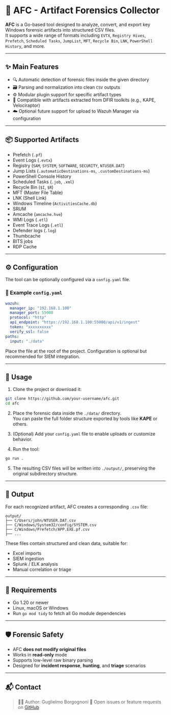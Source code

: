 # 🧰 AFC - Artifact Forensics Collector

**AFC** is a Go-based tool designed to analyze, convert, and export key Windows forensic artifacts into structured CSV files.  
It supports a wide range of formats including `EVTX`, `Registry Hives`, `Prefetch`, `Scheduled Tasks`, `JumpList`, `MFT`, `Recycle Bin`, `LNK`, `PowerShell History`, and more.

---

## ✨ Main Features

- 🔍 Automatic detection of forensic files inside the given directory
- 🗃️ Parsing and normalization into clean `CSV` outputs
- ⚙️ Modular plugin support for specific artifact types
- 🧩 Compatible with artifacts extracted from DFIR toolkits (e.g., KAPE, Velociraptor)
- ☁️ Optional future support for upload to Wazuh Manager via configuration

---

## 📦 Supported Artifacts

- Prefetch (`.pf`)
- Event Logs (`.evtx`)
- Registry (`SAM`, `SYSTEM`, `SOFTWARE`, `SECURITY`, `NTUSER.DAT`)
- Jump Lists (`.automaticDestinations-ms`, `.customDestinations-ms`)
- PowerShell Console History
- Scheduled Tasks (`.job`, `.xml`)
- Recycle Bin (`$I`, `$R`)
- MFT (Master File Table)
- LNK (Shell Link)
- Windows Timeline (`ActivitiesCache.db`)
- SRUM
- Amcache (`amcache.hve`)
- WMI Logs (`.etl`)
- Event Trace Logs (`.etl`)
- Defender logs (`.log`)
- Thumbcache
- BITS jobs
- RDP Cache

---

## ⚙️ Configuration

The tool can be optionally configured via a `config.yaml` file.

### 🔧 Example `config.yaml`

```yaml
wazuh:
  manager_ip: "192.168.1.100"
  manager_port: 55000
  protocol: "http"  
  api_endpoint: "https://192.168.1.100:55000/api/v1/ingest"
  token: "xxxxxxxxxx"  
  verify_ssl: false
paths:
  input: "./data"
```

Place the file at the root of the project. Configuration is optional but recommended for SIEM integration.

---

## 🚀 Usage

1. Clone the project or download it:

```bash
git clone https://github.com/your-username/afc.git
cd afc
```

2. Place the forensic data inside the `./data/` directory.  
   You can paste the full folder structure exported by tools like **KAPE** or others.

3. (Optional) Add your `config.yaml` file to enable uploads or customize behavior.

4. Run the tool:

```bash
go run .
```

5. The resulting CSV files will be written into `./output/`, preserving the original subdirectory structure.

---

## 📝 Output

For each recognized artifact, AFC creates a corresponding `.csv` file:

```
output/
├── C/Users/john/NTUSER.DAT.csv
├── C/Windows/System32/config/SYSTEM.csv
├── C/Windows/Prefetch/APP.EXE.pf.csv
├── ...
```

These files contain structured and clean data, suitable for:

- Excel imports
- SIEM ingestion
- Splunk / ELK analysis
- Manual correlation or triage

---

## 🤖 Requirements

- Go 1.20 or newer
- Linux, macOS or Windows
- Run `go mod tidy` to fetch all Go module dependencies

---

## 🛡️ Forensic Safety

- AFC **does not modify original files**
- Works in **read-only** mode
- Supports low-level raw binary parsing
- Designed for **incident response**, **hunting**, and **triage** scenarios

---

## 📬 Contact

> 👨‍💻 Author: Guglielmo Borgognoni
> 🐛 Open issues or feature requests on [GitHub](https://github.com/bubu-gigi/afc/issues)
